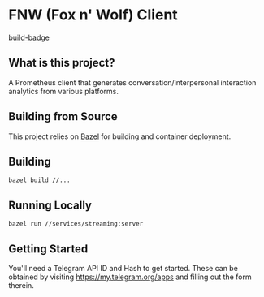 # FNW (Fox n' Wolf) Client

[build-badge](https://travis-ci.org/SashaNullptr/FNWClient.svg?branch=master)

## What is this project?

A Prometheus client that generates conversation/interpersonal interaction analytics
from various platforms.

## Building from Source

This project relies on [Bazel](https://docs.bazel.build/versions/master/install.html)
for building and container deployment.


## Building

```shell script
bazel build //...
```

## Running Locally

```shell script
bazel run //services/streaming:server
```

## Getting Started

You'll need a Telegram API ID and Hash to get started. These can be obtained by visiting https://my.telegram.org/apps and filling out the
form therein.

